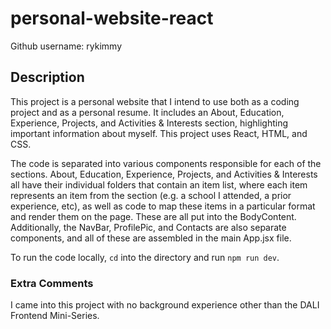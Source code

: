# personal-website-react

Github username: rykimmy

## Description

This project is a personal website that I intend to use both as a coding project and as a personal resume. It includes an About, Education, Experience, Projects, and Activities & Interests section, highlighting important information about myself. This project uses React, HTML, and CSS.

The code is separated into various components responsible for each of the sections. About, Education, Experience, Projects, and Activities & Interests all have their individual folders that contain an item list, where each item represents an item from the section (e.g. a school I attended, a prior experience, etc), as well as code to map these items in a particular format and render them on the page. These are all put into the BodyContent. Additionally, the NavBar, ProfilePic, and Contacts are also separate components, and all of these are assembled in the main App.jsx file.

To run the code locally, `cd` into the directory and run `npm run dev`.

### Extra Comments

I came into this project with no background experience other than the DALI Frontend Mini-Series.
